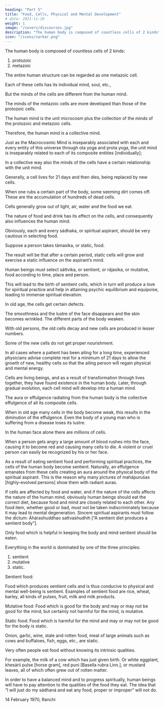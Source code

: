 ```yaml
---
heading: "Part 5"
title: "Food, Cells, Physical and Mental Development"
# date: 2021-11-20
weight: 1
image: "/covers/discourses.jpg"
description: "The human body is composed of countless cells of 2 kinds"
icon: "/icons/sarkar.png"
---
```





The human body is composed of countless cells of 2 kinds:

1. protozoic
2. metazoic

The entire human structure can be regarded as one metazoic cell.

Each of these cells has its individual mind, soul, etc.,

But the minds of the cells are different from the human mind. 

The minds of the metazoic cells are more developed than those of the protozoic cells.

The human mind is the unit microcosm plus the collection of the minds of the protozoic and metazoic cells.

Therefore, the human mind is a collective mind. 

Just as the Macrocosmic Mind is inseparably associated with each and every entity of this universe through ota yoga and prota yoga, the unit mind is inseparably related to each of its composite entities [individually];

In a collective way also the minds of the cells have a certain relationship with the unit mind.

Generally, a cell lives for 21 days and then dies, being replaced by new cells.

When one rubs a certain part of the body, some seeming dirt comes off. These are the accumulation of hundreds of dead cells.

Cells generally grow out of light, air, water and the food we eat.

The nature of food and drink has its effect on the cells, and consequently also influences the human mind. 

Obviously, each and every sádhaka, or spiritual aspirant, should be very cautious in selecting food.

Suppose a person takes támasika, or static, food.

The result will be that after a certain period, static cells will grow and exercise a static influence on the aspirant’s mind. 

Human beings must select sáttvika, or sentient, or rájasika, or mutative, food according to time, place and person.

This will lead to the birth of sentient cells, which in turn will produce a love for spiritual practice and help in attaining psychic equilibrium and equipoise, leading to immense spiritual elevation.

In old age, the cells get certain defects. 

The smoothness and the lustre of the face disappears and the skin becomes wrinkled. The different parts of the body weaken.

With old persons, the old cells decay and new cells are produced in lesser numbers. 

Some of the new cells do not get proper nourishment.

In all cases where a patient has been ailing for a long time, experienced physicians advise complete rest for a minimum of 21 days to allow the growth of new, healthy cells so that the ailing person will regain physical and mental energy.

Cells are living beings, and as a result of transformation through lives together, they have found existence in the human body. Later, through gradual evolution, each cell mind will develop into a human mind.

The aura or effulgence radiating from the human body is the collective effulgence of all its composite cells. 

When in old age many cells in the body become weak, this results in the diminution of the effulgence. Even the body of a young man who is suffering from a disease loses its lustre.

In the human face alone there are millions of cells.

When a person gets angry a large amount of blood rushes into the face, causing it to become red and causing many cells to die. A violent or cruel person can easily be recognized by his or her face.

As a result of eating sentient food and performing spiritual practices, the cells of the human body become sentient. Naturally, an effulgence emanates from these cells creating an aura around the physical body of the spiritual aspirant. This is the reason why many pictures of mahápuruśas [highly-evolved persons] show them with radiant auras.

If cells are affected by food and water, and if the nature of the cells affects the nature of the human mind, obviously human beings should eat the correct diet, because food and mind are closely related to each other. Any food item, whether good or bad, must not be taken indiscriminately because it may lead to mental degeneration. Sincere spiritual aspirants must follow the dictum: Áhárashuddhao sattvashudhih [“A sentient diet produces a sentient body”].

Only food which is helpful in keeping the body and mind sentient should be eaten.

Everything in the world is dominated by one of the three principles:

1. sentient
2. mutative
3. static.


Sentient food: 

Food which produces sentient cells and is thus conducive to physical and mental well-being is sentient. Examples of sentient food are rice, wheat, barley, all kinds of pulses, fruit, milk and milk products.

Mutative food: Food which is good for the body and may or may not be good for the mind, but certainly not harmful for the mind, is mutative.

Static food: Food which is harmful for the mind and may or may not be good for the body is static. 

Onion, garlic, wine, stale and rotten food, meat of large animals such as cows and buffaloes, fish, eggs, etc., are static.

Very often people eat food without knowing its intrinsic qualities. 

For example, the milk of a cow which has just given birth. Or white eggplant, khesárii pulse [horse gram], red puni [Basella rubra Linn.], or mustard leaves, all of which often grew out of rotten matter.

In order to have a balanced mind and to progress spiritually, human beings will have to pay attention to the qualities of the food they eat. The idea that “I will just do my sádhaná and eat any food, proper or improper” will not do.

14 February 1970, Ranchi


